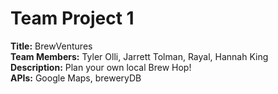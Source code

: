 # Team Project 1

**Title:** BrewVentures  
**Team Members:** Tyler Olli, Jarrett Tolman, Rayal, Hannah King  
**Description:** Plan your own local Brew Hop!  
**APIs:** Google Maps, breweryDB
